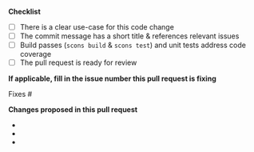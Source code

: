 <!-- Thanks for contributing code! Please include a description of your change and check your PR against the list below. For further questions, refer to the contributing guide (https://github.com/Cantera/cantera/blob/master/CONTRIBUTING.md). -->

**Checklist**

- [ ] There is a clear use-case for this code change
- [ ] The commit message has a short title & references relevant issues
- [ ] Build passes (`scons build` & `scons test`) and unit tests address code coverage
- [ ] The pull request is ready for review

**If applicable, fill in the issue number this pull request is fixing**

Fixes #

**Changes proposed in this pull request**

-
-
-

